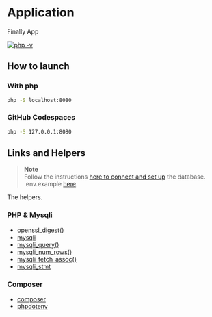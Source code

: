 # Application

Finally App

[![php -v](https://img.shields.io/badge/php->=7.4-7377ad)](https://www.php.net/manual/en/langref.php)

## How to launch

### With php

```bash
php -S localhost:8080
```

### GitHub Codespaces

```bash
php -S 127.0.0.1:8080
```

## Links and Helpers

> **Note**  
> Follow the instructions [here to connect and set up](database/dump-php_finally_app-202305021123.sql) the database. .env.example [here](.env.example).

The helpers.

### PHP & Mysqli

- [openssl_digest()](https://www.php.net/manual/en/function.openssl-digest.php)
- [mysqli](https://www.php.net/manual/en/book.mysqli.php)
- [mysqli_query()](https://www.php.net/manual/en/mysqli.query.php)
- [mysqli_num_rows()](https://www.php.net/manual/en/mysqli-result.num-rows.php)
- [mysqli_fetch_assoc()](https://www.php.net/manual/en/mysqli-result.fetch-assoc.php)
- [mysqli_stmt](https://www.php.net/manual/en/class.mysqli-stmt.php)

### Composer

- [composer](https://getcomposer.org/)
- [phpdotenv](https://github.com/vlucas/phpdotenv)
